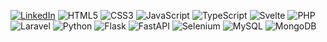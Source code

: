 <a href = "https://www.linkedin.com/in/bberkay/" target="_blank">![LinkedIn](https://img.shields.io/badge/linkedin-%230077B5.svg?style=for-the-badge&logo=linkedin&logoColor=white)</a>
![HTML5](https://img.shields.io/badge/html5-%23202020.svg?style=for-the-badge&logo=html5&logoColor=white)
![CSS3](https://img.shields.io/badge/css3-%23202020.svg?style=for-the-badge&logo=css3&logoColor=white)
![JavaScript](https://img.shields.io/badge/javascript-%23202020.svg?style=for-the-badge&logo=javascript&logoColor=white)
![TypeScript](https://img.shields.io/badge/typescript-%23202020.svg?style=for-the-badge&logo=typescript&logoColor=white)
![Svelte](https://img.shields.io/badge/svelte-%23202020.svg?style=for-the-badge&logo=svelte&logoColor=white)
![PHP](https://img.shields.io/badge/php-%23202020.svg?style=for-the-badge&logo=php&logoColor=white)
![Laravel](https://img.shields.io/badge/laravel-%23202020.svg?style=for-the-badge&logo=laravel&logoColor=white)
![Python](https://img.shields.io/badge/python-202020?style=for-the-badge&logo=python&logoColor=white)
![Flask](https://img.shields.io/badge/flask-%23202020.svg?style=for-the-badge&logo=flask&logoColor=white)
![FastAPI](https://img.shields.io/badge/FastAPI-202020?style=for-the-badge&logo=fastapi&logoColor=white)
![Selenium](https://img.shields.io/badge/-selenium-202020?style=for-the-badge&logo=selenium&logoColor=white)
![MySQL](https://img.shields.io/badge/mysql-%23202020.svg?style=for-the-badge&logo=mysql&logoColor=white)
![MongoDB](https://img.shields.io/badge/MongoDB-%23202020.svg?style=for-the-badge&logo=mongodb&logoColor=white)



<!--
**bberkay/bberkay** is a ✨ _special_ ✨ repository because its `README.md` (this file) appears on your GitHub profile.

Here are some ideas to get you started:

- 🔭 I’m currently working on ...
- 🌱 I’m currently learning ...
- 👯 I’m looking to collaborate on ...
- 🤔 I’m looking for help with ...
- 💬 Ask me about ...
- 📫 How to reach me: ...
- 😄 Pronouns: ...
- ⚡ Fun fact: ...
-->
